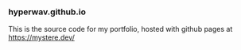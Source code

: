 ### hyperwav.github.io

This is the source code for my portfolio, hosted with github pages at https://mystere.dev/